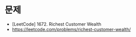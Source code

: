 # 문제
- [LeetCode] 1672. Richest Customer Wealth
- https://leetcode.com/problems/richest-customer-wealth/
